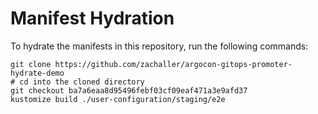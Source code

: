# Manifest Hydration

To hydrate the manifests in this repository, run the following commands:

```shell
git clone https://github.com/zachaller/argocon-gitops-promoter-hydrate-demo
# cd into the cloned directory
git checkout ba7a6eaa8d95496febf03cf09eaf471a3e9afd37
kustomize build ./user-configuration/staging/e2e
```
